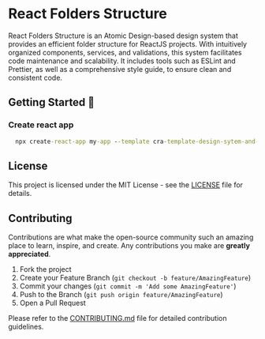 # React Folders Structure

React Folders Structure is an Atomic Design-based design system that provides an efficient folder structure for ReactJS projects. With intuitively organized components, services, and validations, this system facilitates code maintenance and scalability. It includes tools such as ESLint and Prettier, as well as a comprehensive style guide, to ensure clean and consistent code.

## Getting Started 🚀

### Create react app

```cmd
  npx create-react-app my-app --template cra-template-design-sytem-and-gitflow
```

## License

This project is licensed under the MIT License - see the [LICENSE](LICENSE) file for details.

## Contributing

Contributions are what make the open-source community such an amazing place to learn, inspire, and create. Any contributions you make are **greatly appreciated**.

1. Fork the project
2. Create your Feature Branch (`git checkout -b feature/AmazingFeature`)
3. Commit your changes (`git commit -m 'Add some AmazingFeature'`)
4. Push to the Branch (`git push origin feature/AmazingFeature`)
5. Open a Pull Request

Please refer to the [CONTRIBUTING.md](CONTRIBUTING.md) file for detailed contribution guidelines.
